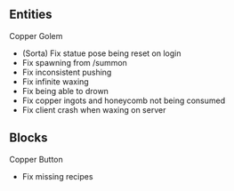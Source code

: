 Entities
---
Copper Golem
- (Sorta) Fix statue pose being reset on login
- Fix spawning from /summon
- Fix inconsistent pushing
- Fix infinite waxing
- Fix being able to drown
- Fix copper ingots and honeycomb not being consumed
- Fix client crash when waxing on server

Blocks
---
Copper Button
- Fix missing recipes